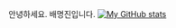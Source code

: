 안녕하세요.
배명진입니다.
[![My GitHub stats](https://githubreadmestats.vercel.app/api?username=ciment1010)](https://github.com/ciment1010/github-readme-stats)